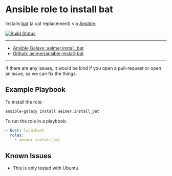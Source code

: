 # Ansible role to install bat
Installs [bat](https://github.com/sharkdp/bat) (a cat replacement) via [Ansible](https://ansible.com).

[![Build Status](https://travis-ci.org/aeimer/ansible-install-bat.svg?branch=master)](https://travis-ci.org/aeimer/ansible-install-bat)

---

- [Ansible Galaxy: aeimer.install_bat](https://galaxy.ansible.com/aeimer/install_bat)
- [Github: aeimer/ansible-install-bat](https://github.com/aeimer/ansible-install-bat)

---

If there are any issues, it would be kind if you open a pull-request or open an issue, so we can fix the things.

<!--
## Variables
| Name | Default Value | Description |
| ---- | ------------- | ----------- |
|  |  |  |
-->

## Example Playbook
To install the role:
```bash
ansible-galaxy install aeimer.install_bat
```

To run the role in a playbook:
```yaml
- host: localhost
  roles:
    - aeimer.install_bat
```

## Known Issues
- This is only tested with Ubuntu
